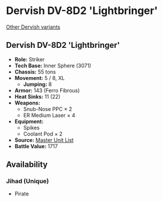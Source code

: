 # Dervish DV-8D2 'Lightbringer'

[Other Dervish variants](../dervish.md)

## Dervish DV-8D2 'Lightbringer'
- **Role:** Striker
- **Tech Base:** Inner Sphere (3071)
- **Chassis:** 55 tons
- **Movement:** 5 / 8, XL
  - **Jumping:** 8
- **Armor:** 143 (Ferro Fibrous)
- **Heat Sinks:** 11 (22)
- **Weapons:**
  - Snub-Nose PPC × 2
  - ER Medium Laser × 4
- **Equipment:**
  - Spikes
  - Coolant Pod × 2
- **Source:** [Master Unit List](http://masterunitlist.info/Unit/Details/882/dervish-dv-8d2-lightbringer)
- **Battle Value:** 1717

## Availability

### Jihad (Unique)
- Pirate


